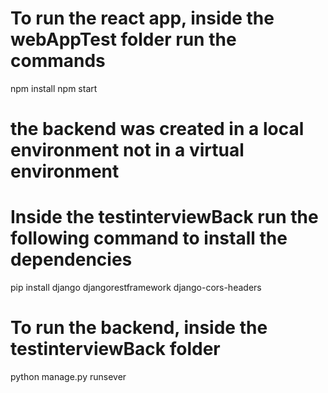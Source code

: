 # To run the react app, inside the webAppTest folder run the commands
npm install
npm start

# the backend was created in a local environment not in a virtual environment

# Inside the testinterviewBack run the following command to install the dependencies
pip install django djangorestframework django-cors-headers

# To run the backend, inside the testinterviewBack folder
python manage.py runsever


